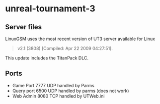 # unreal-tournament-3

## Server files

LinuxGSM uses the most recent version of UT3 server available for Linux

> v2.1 \(3808\) \[Compiled: Apr 22 2009 04:27:51\].

This update includes the TitanPack DLC.

## Ports

* Game Port 7777 UDP handled by Parms
* Query port 6500 UDP handled by parms \(does not work\)
* Web Admin 8080 TCP handled by UTWeb.ini

